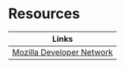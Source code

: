 # Resources

| Links |
| --- |
| [Mozilla Developer Network](https://developer.mozilla.org/en-US/docs/Web/Web_Components/Using_shadow_DOM) |
